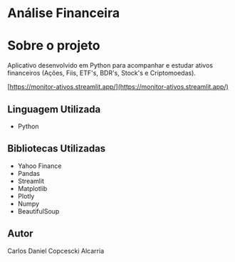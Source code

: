 # Análise Financeira

# Sobre o projeto

Aplicativo desenvolvido em Python para acompanhar e estudar ativos financeiros (Ações, Fiis, ETF's, BDR's, Stock's e Criptomoedas).

[https://monitor-ativos.streamlit.app/](https://monitor-ativos.streamlit.app/)

## Linguagem Utilizada

- Python

## Bibliotecas Utilizadas

- Yahoo Finance
- Pandas
- Streamlit
- Matplotlib
- Plotly
- Numpy
- BeautifulSoup

## Autor

Carlos Daniel Copcescki Alcarria
